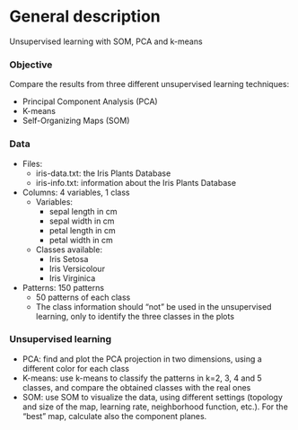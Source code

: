 # General description
Unsupervised learning with SOM, PCA and k-means

### Objective
Compare the results from three different unsupervised learning techniques:
* Principal Component Analysis (PCA)
* K-means
* Self-Organizing Maps (SOM)

### Data
* Files:
	- iris-data.txt: the Iris Plants Database
	- iris-info.txt: information about the Iris Plants Database
* Columns: 4 variables, 1 class
	- Variables:
		- sepal length in cm
		- sepal width in cm
		- petal length in cm
		- petal width in cm
	- Classes available:
		- Iris Setosa
		- Iris Versicolour
		- Iris Virginica
* Patterns: 150 patterns
	- 50 patterns of each class
	- The class information should “not” be used in the unsupervised learning, only to identify the three classes in the plots

### Unsupervised learning
* PCA: find and plot the PCA projection in two dimensions, using a different color for each class
* K-means: use k-means to classify the patterns in k=2, 3, 4 and 5 classes, and compare the obtained classes with the real ones
* SOM: use SOM to visualize the data, using different settings (topology and size of the map, learning rate, neighborhood function, etc.). For the “best” map, calculate also the component planes.
